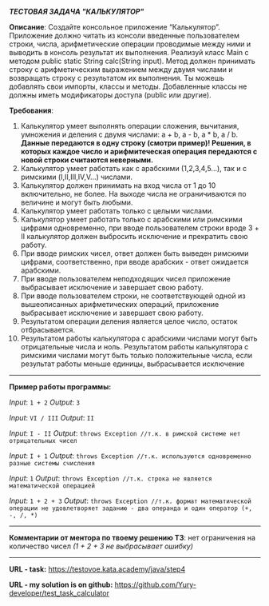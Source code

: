 ***ТЕСТОВАЯ ЗАДАЧА "КАЛЬКУЛЯТОР"***

**Описание**: Создайте консольное приложение “Калькулятор”. Приложение должно читать из консоли введенные пользователем строки, числа, арифметические операции проводимые между ними и выводить в консоль результат их выполнения.
Реализуй класс Main с методом public static String calc(String input). Метод должен принимать строку с арифметическим выражением между двумя числами и возвращать строку с результатом их выполнения. Ты можешь добавлять свои импорты, классы и методы. Добавленные классы не должны иметь модификаторы доступа (public или другие).

**Требования**:

1. Калькулятор умеет выполнять операции сложения, вычитания, умножения и деления с двумя числами: a + b, a - b, a * b, a / b. **Данные передаются в одну строку (смотри пример)! Решения, в которых каждое число и арифмитеческая операция передаются с новой строки считаются неверными.**
2. Калькулятор умеет работать как с арабскими (1,2,3,4,5...), так и с римскими (I,II,III,IV,V...) числами.
3. Калькулятор должен принимать на вход числа от 1 до 10 включительно, не более. На выходе числа не ограничиваются по величине и могут быть любыми.
4. Калькулятор умеет работать только с целыми числами.
5. Калькулятор умеет работать только с арабскими или римскими цифрами одновременно, при вводе пользователем строки вроде 3 + II калькулятор должен выбросить исключение и прекратить свою работу.
6. При вводе римских чисел, ответ должен быть выведен римскими цифрами, соответственно, при вводе арабских - ответ ожидается арабскими.
7. При вводе пользователем неподходящих чисел приложение выбрасывает исключение и завершает свою работу.
8. При вводе пользователем строки, не соответствующей одной из вышеописанных арифметических операций, приложение выбрасывает исключение и завершает свою работу.
9. Результатом операции деления является целое число, остаток отбрасывается.
10. Результатом работы калькулятора с арабскими числами могут быть отрицательные числа и ноль. Результатом работы калькулятора с римскими числами могут быть только положительные числа, если результат работы меньше единицы, выбрасывается исключение

---

**Пример работы программы:**

_Input_:
`1 + 2`
_Output_:
`3`

_Input_:
`VI / III`
_Output_:
`II`

_Input_:
`I - II`
_Output_:
`throws Exception //т.к. в римской системе нет отрицательных чисел`

_Input_:
`I + 1`
_Output_:
`throws Exception //т.к. используются одновременно разные системы счисления`

_Input_:
`1`
_Output_:
`throws Exception //т.к. строка не является математической операцией`

_Input_:
`1 + 2 + 3`
_Output_:
`throws Exception //т.к. формат математической операции не удовлетворяет заданию - два операнда и один оператор (+, -, /, *)`

---

**Комментарии от ментора по твоему решению ТЗ**:
нет ограничения на количество чисел _(1 + 2 + 3 не выбрасывает ошибку)_

---

**URL - task:** https://testovoe.kata.academy/java/step4

**URL - my solution is on github:** https://github.com/Yury-developer/test_task_calculator
